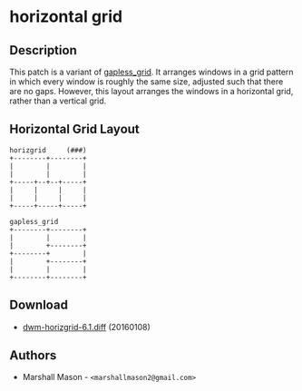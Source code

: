 horizontal grid
===============

Description
-----------
This patch is a variant of [gapless\_grid](../gapless_grid/). It arranges
windows in a grid pattern in which every window is roughly the same size,
adjusted such that there are no gaps. However, this layout arranges the windows
in a horizontal grid, rather than a vertical grid.

Horizontal Grid Layout
----------------------
	horizgrid     (###)
	+--------+--------+
	|        |        |
	|        |        |
	+-----+--+--+-----+
	|     |     |     |
	|     |     |     |
	+-----+-----+-----+

	gapless_grid
	+--------+--------+
	|        |        |
	|        +--------+
	+--------+        |
	|        +--------+
	|        |        |
	+--------+--------+

Download
--------
* [dwm-horizgrid-6.1.diff](dwm-horizgrid-6.1.diff) (20160108)

Authors
-------
* Marshall Mason - `<marshallmason2@gmail.com>`
